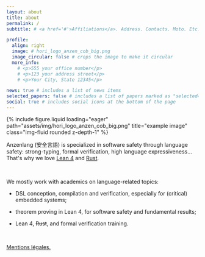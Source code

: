 ```yaml
---
layout: about
title: about
permalink: /
subtitle: # <a href='#'>Affiliations</a>. Address. Contacts. Moto. Etc.

profile:
  align: right
  image: # hori_logo_anzen_cob_big.png
  image_circular: false # crops the image to make it circular
  more_info:
    # <p>555 your office number</p>
    # <p>123 your address street</p>
    # <p>Your City, State 12345</p>

news: true # includes a list of news items
selected_papers: false # includes a list of papers marked as "selected={true}"
social: true # includes social icons at the bottom of the page
---
```


<div class="row">
    <div class="col-sm-3 mt-0 mt-md-0"></div>
    <div class="col-sm-5 mt-0 mt-md-0">
        {% include figure.liquid loading="eager" path="assets/img/hori_logo_anzen_cob_big.png" title="example image" class="img-fluid rounded z-depth-1" %}
    </div>
    <div class="col-sm-4 mt-0 mt-md-0"></div>
</div>

Anzenlang (安全言語) is specialized in software safety through language safety: strong-typing,
formal verification, high language expressiveness... That's why we love [Lean 4][lean] and
[Rust][rust].

<br>

We mostly work with academics on language-related topics:

- DSL conception, compilation and verification, especially for (critical) embedded systems;

- theorem proving in Lean 4, for software safety and fundamental results;

- Lean 4, ~~Rust~~, and formal verification training.

<br>

[Mentions légales.][legal]

[lean]: https://lean-lang.org
[rust]: https://www.rust-lang.org
[legal]: /mentions
